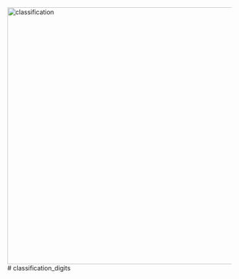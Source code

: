 <img width="576" alt="classification" src="https://user-images.githubusercontent.com/89181401/132026901-bc7c5cfb-0317-47b4-a44f-0817da173c51.png">
# classification_digits
